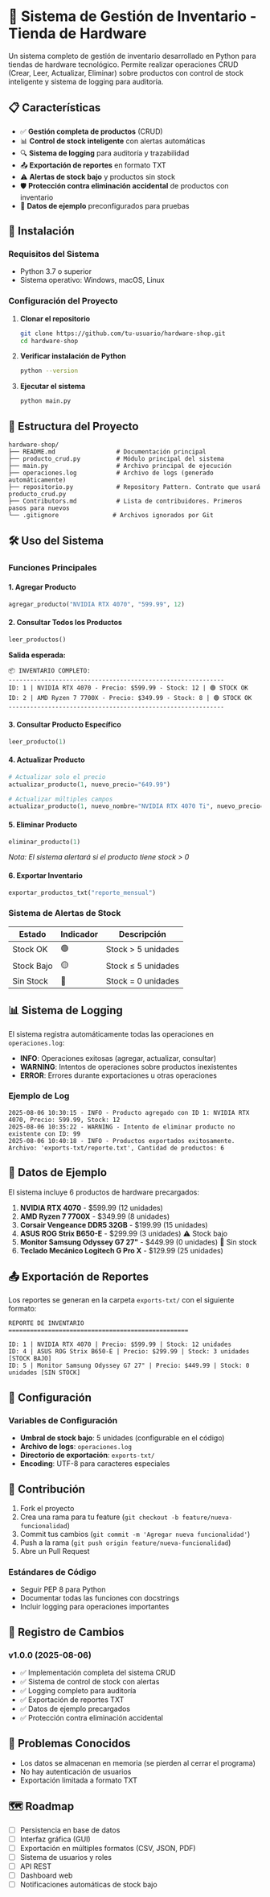 # 🛒 Sistema de Gestión de Inventario - Tienda de Hardware

Un sistema completo de gestión de inventario desarrollado en Python para tiendas de hardware tecnológico. Permite realizar operaciones CRUD (Crear, Leer, Actualizar, Eliminar) sobre productos con control de stock inteligente y sistema de logging para auditoría.

## 📋 Características

- ✅ **Gestión completa de productos** (CRUD)
- 📊 **Control de stock inteligente** con alertas automáticas
- 🔍 **Sistema de logging** para auditoría y trazabilidad
- 📤 **Exportación de reportes** en formato TXT
- ⚠️ **Alertas de stock bajo** y productos sin stock
- 🛡️ **Protección contra eliminación accidental** de productos con inventario
- 🎯 **Datos de ejemplo** preconfigurados para pruebas

## 🚀 Instalación

### Requisitos del Sistema
- Python 3.7 o superior
- Sistema operativo: Windows, macOS, Linux

### Configuración del Proyecto

1. **Clonar el repositorio**
   ```bash
   git clone https://github.com/tu-usuario/hardware-shop.git
   cd hardware-shop
   ```

2. **Verificar instalación de Python**
   ```bash
   python --version
   ```

3. **Ejecutar el sistema**
   ```bash
   python main.py
   ```

## 📁 Estructura del Proyecto

```
hardware-shop/
├── README.md                 # Documentación principal
├── producto_crud.py          # Módulo principal del sistema
├── main.py                   # Archivo principal de ejecución
├── operaciones.log           # Archivo de logs (generado automáticamente)
├── repositorio.py            # Repository Pattern. Contrato que usará producto_crud.py
├── Contributors.md           # Lista de contribuidores. Primeros pasos para nuevos
└── .gitignore               # Archivos ignorados por Git
```

## 🛠️ Uso del Sistema

### Funciones Principales

#### 1. Agregar Producto
```python
agregar_producto("NVIDIA RTX 4070", "599.99", 12)
```

#### 2. Consultar Todos los Productos
```python
leer_productos()
```
**Salida esperada:**
```
📦 INVENTARIO COMPLETO:
------------------------------------------------------------
ID: 1 | NVIDIA RTX 4070 - Precio: $599.99 - Stock: 12 | 🟢 STOCK OK
ID: 2 | AMD Ryzen 7 7700X - Precio: $349.99 - Stock: 8 | 🟢 STOCK OK
------------------------------------------------------------
```

#### 3. Consultar Producto Específico
```python
leer_producto(1)
```

#### 4. Actualizar Producto
```python
# Actualizar solo el precio
actualizar_producto(1, nuevo_precio="649.99")

# Actualizar múltiples campos
actualizar_producto(1, nuevo_nombre="NVIDIA RTX 4070 Ti", nuevo_precio="699.99", nuevo_stock=8)
```

#### 5. Eliminar Producto
```python
eliminar_producto(1)
```
*Nota: El sistema alertará si el producto tiene stock > 0*

#### 6. Exportar Inventario
```python
exportar_productos_txt("reporte_mensual")
```

### Sistema de Alertas de Stock

| Estado | Indicador | Descripción |
|--------|-----------|-------------|
| Stock OK | 🟢 | Stock > 5 unidades |
| Stock Bajo | 🟡 | Stock ≤ 5 unidades |
| Sin Stock | 🔴 | Stock = 0 unidades |

## 📊 Sistema de Logging

El sistema registra automáticamente todas las operaciones en `operaciones.log`:

- **INFO**: Operaciones exitosas (agregar, actualizar, consultar)
- **WARNING**: Intentos de operaciones sobre productos inexistentes
- **ERROR**: Errores durante exportaciones u otras operaciones

### Ejemplo de Log
```
2025-08-06 10:30:15 - INFO - Producto agregado con ID 1: NVIDIA RTX 4070, Precio: 599.99, Stock: 12
2025-08-06 10:35:22 - WARNING - Intento de eliminar producto no existente con ID: 99
2025-08-06 10:40:18 - INFO - Productos exportados exitosamente. Archivo: 'exports-txt/reporte.txt', Cantidad de productos: 6
```

## 🎯 Datos de Ejemplo

El sistema incluye 6 productos de hardware precargados:

1. **NVIDIA RTX 4070** - $599.99 (12 unidades)
2. **AMD Ryzen 7 7700X** - $349.99 (8 unidades)
3. **Corsair Vengeance DDR5 32GB** - $199.99 (15 unidades)
4. **ASUS ROG Strix B650-E** - $299.99 (3 unidades) ⚠️ Stock bajo
5. **Monitor Samsung Odyssey G7 27"** - $449.99 (0 unidades) 🔴 Sin stock
6. **Teclado Mecánico Logitech G Pro X** - $129.99 (25 unidades)

## 📤 Exportación de Reportes

Los reportes se generan en la carpeta `exports-txt/` con el siguiente formato:

```
REPORTE DE INVENTARIO
==================================================

ID: 1 | NVIDIA RTX 4070 | Precio: $599.99 | Stock: 12 unidades
ID: 4 | ASUS ROG Strix B650-E | Precio: $299.99 | Stock: 3 unidades [STOCK BAJO]
ID: 5 | Monitor Samsung Odyssey G7 27" | Precio: $449.99 | Stock: 0 unidades [SIN STOCK]
```

## 🔧 Configuración

### Variables de Configuración

- **Umbral de stock bajo**: 5 unidades (configurable en el código)
- **Archivo de logs**: `operaciones.log`
- **Directorio de exportación**: `exports-txt/`
- **Encoding**: UTF-8 para caracteres especiales

## 🤝 Contribución

1. Fork el proyecto
2. Crea una rama para tu feature (`git checkout -b feature/nueva-funcionalidad`)
3. Commit tus cambios (`git commit -m 'Agregar nueva funcionalidad'`)
4. Push a la rama (`git push origin feature/nueva-funcionalidad`)
5. Abre un Pull Request

### Estándares de Código

- Seguir PEP 8 para Python
- Documentar todas las funciones con docstrings
- Incluir logging para operaciones importantes

## 📝 Registro de Cambios

### v1.0.0 (2025-08-06)
- ✅ Implementación completa del sistema CRUD
- ✅ Sistema de control de stock con alertas
- ✅ Logging completo para auditoría
- ✅ Exportación de reportes TXT
- ✅ Datos de ejemplo precargados
- ✅ Protección contra eliminación accidental

## 🐛 Problemas Conocidos

- Los datos se almacenan en memoria (se pierden al cerrar el programa)
- No hay autenticación de usuarios
- Exportación limitada a formato TXT

## 🗺️ Roadmap

- [ ] Persistencia en base de datos
- [ ] Interfaz gráfica (GUI)
- [ ] Exportación en múltiples formatos (CSV, JSON, PDF)
- [ ] Sistema de usuarios y roles
- [ ] API REST
- [ ] Dashboard web
- [ ] Notificaciones automáticas de stock bajo
